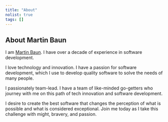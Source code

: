 ```yaml
---
title: "About"
nolist: true
tags: []
---
```


## About Martin Baun

I am [Martin Baun](https://twitter.com/MartinBaunWorld). I have over a decade of experience in software development.

I love technology and innovation. I have a passion for software development, which I use to develop quality software to solve the needs of many people.

I passionately team-lead. I have a team of like-minded go-getters who journey with me on this path of tech innovation and software development.

I desire to create the best software that changes the perception of what is possible and what is considered exceptional. Join me today as I take this challenge with might, bravery, and passion.
